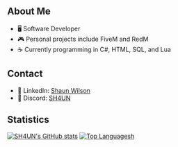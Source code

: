 ## About Me

- 🖥️ Software Developer
- 🎮 Personal projects include FiveM and RedM
- ☕ Currently programming in C#, HTML, SQL, and Lua

## Contact
- 💼 LinkedIn: [Shaun Wilson](https://www.linkedin.com/in/shaun-wilson-a41769268/)
- 💬 Discord: [SH4UN](https://discord.com/users/sh4un#0)

## Statistics
[![SH4UN's GitHub stats](https://github-readme-stats-sh4uns-projects.vercel.app/api?username=SH4UN-W&show=prs_merged,prs_merged_percentage&show_icons=true&theme=radical&rank_icon=github)](https://github.com/SH4UN-W)
[![Top Languagesh](https://github-readme-stats-sh4uns-projects.vercel.app/api/top-langs/?username=SH4UN-W&theme=radical)](https://github.com/SH4UN-W)

